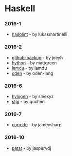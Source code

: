 # Haskell


### 2016-1
- [hadolint](https://github.com/lukasmartinelli/hadolint) - by lukasmartinelli

### 2016-2
- [github-backup](https://github.com/joeyh/github-backup) - by joeyh
- [hython](https://github.com/mattgreen/hython) - by mattgreen
- [lamdu](https://github.com/lamdu/lamdu) - by lamdu
- [oden](https://github.com/oden-lang/oden) - by oden-lang

### 2016-6
- [hylogen](https://github.com/sleexyz/hylogen) - by sleexyz
- [stgi](https://github.com/quchen/stgi) - by quchen

### 2016-7
- [corrode](https://github.com/jameysharp/corrode) - by jameysharp

### 2016-10
- [patat](https://github.com/jaspervdj/patat) - by jaspervdj
